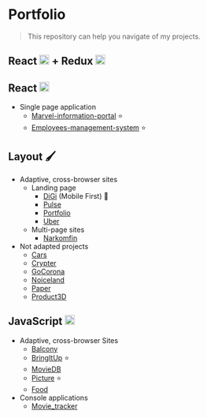 # Portfolio 
> This repository can help you navigate of my projects.

## React <img src="https://i.imgur.com/agg9yra.png" width="20" height="20"> + Redux  <img src="https://imgur.com/a/CbvdhAI" width="20" height="20">

## React <img src="https://i.imgur.com/agg9yra.png" width="20" height="20">
+ Single page application
    + [Marvel-information-portal](https://github.com/ssamarin/marvel-information-portal) ⭐️
    + [Employees-management-system](https://github.com/ssamarin/employees-management-system) ⭐️

## Layout 🖌
+ Adaptive, cross-browser sites
    + Landing page
        + [DiGi](https://github.com/ssamarin/DiGi) (Mobile First) 📱
        + [Pulse](https://github.com/ssamarin/pulse)
        + [Portfolio](https://github.com/ssamarin/portfolio_)
        + [Uber](https://github.com/ssamarin/Uber)
    + Multi-page sites
        + [Narkomfin](https://github.com/ssamarin/narkomfin)
+ Not adapted projects
    + [Cars](https://github.com/ssamarin/cars)
    + [Crypter](https://github.com/ssamarin/crypter)
    + [GoCorona](https://github.com/ssamarin/GoCorona)
    + [Noiceland](https://github.com/ssamarin/noiceland)
    + [Paper](https://github.com/ssamarin/paper)
    + [Product3D](https://github.com/ssamarin/product3D)


## JavaScript <img src="https://i.imgur.com/STb3G3u.png" width="20" height="20">

+ Adaptive, cross-browser Sites
    + [Balcony](https://github.com/ssamarin/balcony)
    + [BringItUp](https://github.com/ssamarin/bringItUp) ⭐️
    + [MovieDB](https://github.com/ssamarin/movieDB)
    + [Picture](https://github.com/ssamarin/picture) ⭐️
    + [Food](https://github.com/ssamarin/food)
+ Console applications
    +  [Movie_tracker](https://github.com/ssamarin/movie_tracker)
